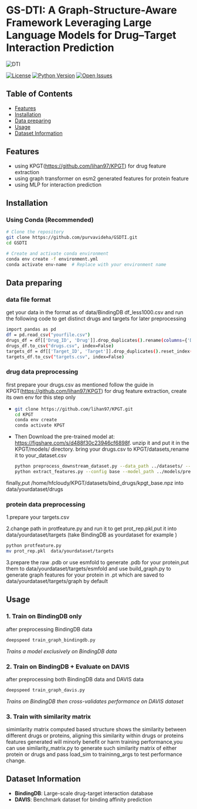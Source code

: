 # GS-DTI: A Graph-Structure-Aware Framework Leveraging Large Language Models for Drug–Target Interaction Prediction

![DTI](https://github.com/user-attachments/assets/502f4188-d9d6-4d58-aeab-65c493392bd8)
<!-- Optional -->


[![License](https://img.shields.io/badge/License-MIT-blue.svg)](https://opensource.org/licenses/MIT)
[![Python Version](https://img.shields.io/badge/python-3.8%20%7C%203.9%20%7C%203.10-blue)](https://www.python.org/)
[![Open Issues](https://img.shields.io/github/issues/your-username/repo-name)](https://github.com/your-username/repo-name/issues)


## Table of Contents
- [Features](#features)
- [Installation](#installation)
- [Data preparing ](#datapreparing )
- [Usage](#usage)
- [Dataset Information](#datasetinformation)

## Features
- using KPGT(https://github.com/lihan97/KPGT) for drug feature extraction
- using graph transformer on esm2 generated features for protein feature
- using MLP for interaction prediction

## Installation


### Using Conda (Recommended)
```bash
# Clone the repository
git clone https://github.com/purvavideha/GSDTI.git
cd GSDTI

# Create and activate conda environment
conda env create -f environment.yml
conda activate env-name  # Replace with your environment name
```
## Data preparing 
### data file format
get your data in the format as of data/BindingDB df_less1000.csv
and run the following code to get distinct drugs and targets for later preprocessing
```bash
import pandas as pd
df = pd.read_csv("yourfile.csv")
drugs_df = df[['Drug_ID', 'Drug']].drop_duplicates().rename(columns={'Drug': 'smiles'}).reset_index(drop=True)
drugs_df.to_csv("drugs.csv", index=False)
targets_df = df[['Target_ID', 'Target']].drop_duplicates().reset_index(drop=True)
targets_df.to_csv("targets.csv", index=False)
 ```

### drug data preprocessing
first prepare your drugs.csv as mentioned 
follow the guide in KPGT(https://github.com/lihan97/KPGT) for drug feature extraction,
create its own env for this step only
- ```bash
  git clone https://github.com/lihan97/KPGT.git
  cd KPGT
  conda env create
  conda activate KPGT
  ```
- Then Download the pre-trained model at: https://figshare.com/s/d488f30c23946cf6898f.
  unzip it and put it in the KPGT/models/ directory.
  bring your drugs.csv to KPGT/datasets,rename it to your_dataset.csv
  ```bash
  python preprocess_downstream_dataset.py --data_path ../datasets/ --dataset your_dataset
  python extract_features.py --config base --model_path ../models/pretrained/base/base.pth --data_path ../datasets/ --dataset your_dataset
  ```
finally,put /home/hfcloudy/KPGT/datasets/bind_drugs/kpgt_base.npz into data/yourdataset/drugs 
### protein data preprocessing
1.prepare your targets.csv

2.change path in protfeature.py and run it to get prot_rep.pkl,put it into data/yourdataset/targets (take BindingDB as yourdataset for example )
```bash
python protfeature.py
mv prot_rep.pkl  data/yourdataset/targets
```
3.prepare the raw .pdb or use esmfold to generate .pdb for your protein,put them to data/yourdataset/targets/esmfold and use build_graph.py to generate graph features for your protein in .pt which are saved to data/yourdataset/targets/graph by default
## Usage

### 1. Train on BindingDB only  
after preprocessing  BindingDB data
```bash
deepspeed train_graph_bindingdb.py
```
*Trains a model exclusively on BindingDB data*

### 2. Train on BindingDB + Evaluate on DAVIS  
after preprocessing both BindingDB data and DAVIS data
```bash
deepspeed train_graph_davis.py
```
*Trains on BindingDB then cross-validates performance on DAVIS dataset*
### 3. Train with similarity matrix 
simimlarity matrix computed based structure shows the similarity between different drugs or proteins, aligning this similarity within  drugs or proteins features generated will minorly benefit or harm training performance,you can use similarity_matrix.py to generate such similarity matrix of either protein or drugs and pass load_sim to traininng_args to test performance change. 
## Dataset Information
- **BindingDB**: Large-scale drug-target interaction database
- **DAVIS**: Benchmark dataset for binding affinity prediction


